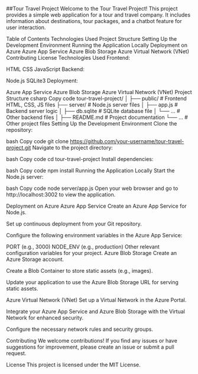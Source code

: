 ##Tour Travel Project
Welcome to the Tour Travel Project! This project provides a simple web application for a tour and travel company. It includes information about destinations, tour packages, and a chatbot feature for user interaction.

Table of Contents
Technologies Used
Project Structure
Setting Up the Development Environment
Running the Application Locally
Deployment on Azure
Azure App Service
Azure Blob Storage
Azure Virtual Network (VNet)
Contributing
License
Technologies Used
Frontend:

HTML
CSS
JavaScript
Backend:

Node.js
SQLite3
Deployment:

Azure App Service
Azure Blob Storage
Azure Virtual Network (VNet)
Project Structure
csharp
Copy code
tour-travel-project/
│
├── public/           # Frontend HTML, CSS, JS files
├── server/           # Node.js server files
│   ├── app.js        # Backend server logic
│   ├── db.sqlite     # SQLite database file
│   └── ...            # Other backend files
│
├── README.md         # Project documentation
└── ...               # Other project files
Setting Up the Development Environment
Clone the repository:

bash
Copy code
git clone https://github.com/your-username/tour-travel-project.git
Navigate to the project directory:

bash
Copy code
cd tour-travel-project
Install dependencies:

bash
Copy code
npm install
Running the Application Locally
Start the Node.js server:

bash
Copy code
node server/app.js
Open your web browser and go to http://localhost:3002 to view the application.

Deployment on Azure
Azure App Service
Create an Azure App Service for Node.js.

Set up continuous deployment from your Git repository.

Configure the following environment variables in the Azure App Service:

PORT (e.g., 3000)
NODE_ENV (e.g., production)
Other relevant configuration variables for your project.
Azure Blob Storage
Create an Azure Storage account.

Create a Blob Container to store static assets (e.g., images).

Update your application to use the Azure Blob Storage URL for serving static assets.

Azure Virtual Network (VNet)
Set up a Virtual Network in the Azure Portal.

Integrate your Azure App Service and Azure Blob Storage with the Virtual Network for enhanced security.

Configure the necessary network rules and security groups.

Contributing
We welcome contributions! If you find any issues or have suggestions for improvement, please create an issue or submit a pull request.

License
This project is licensed under the MIT License.
